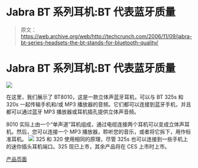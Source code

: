 # Jabra BT 系列耳机:BT 代表蓝牙质量

> 原文：<https://web.archive.org/web/http://techcrunch.com/2006/11/09/jabra-bt-series-headsets-the-bt-stands-for-bluetooth-quality/>

# Jabra BT 系列耳机:BT 代表蓝牙质量

![](img/5b481292c6a3face529b02807c826839.png)

在这里，我们展示了 BT8010，这是一款立体声蓝牙耳机，可以与 BT 325s 和 320s 一起传输手机和/或 MP3 播放器的音频。它们都可以连接到蓝牙手机，并且都可以通过蓝牙 MP3 播放器或耳机插孔提供立体声音频。

8010 实际上由一个“单声道”耳机组成，通过电缆连接两个耳机可以变成立体声耳机。然后，您可以连接一个 MP3 播放器，聆听您的音乐，或者将它拆下，用作标准耳机。
![](img/3054121cbd179165c1bfca1bb7704857.png)
325 和 320 使用相同的原理，尽管 325s 也可以连接到一些手机上的迷你插头耳机端口。325 现已上市，其余产品将在 CES 上市时上市。

[产品页面](https://web.archive.org/web/20130627203148/http://www.jabra.com/JabraCMS/NA/EN/MainMenu/Products/StereoHeadsets/JabraBT325s/JabraBT325s.htm)